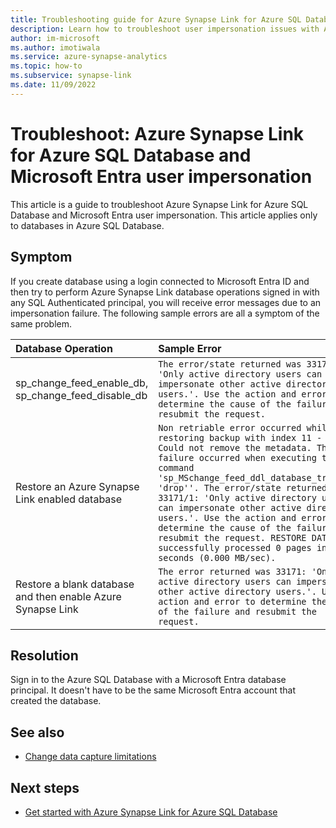 ```yaml
---
title: Troubleshooting guide for Azure Synapse Link for Azure SQL Database and Microsoft Entra user impersonation
description: Learn how to troubleshoot user impersonation issues with Azure Synapse Link for Azure SQL Database and Microsoft Entra ID 
author: im-microsoft
ms.author: imotiwala
ms.service: azure-synapse-analytics
ms.topic: how-to
ms.subservice: synapse-link
ms.date: 11/09/2022
---
```


# Troubleshoot: Azure Synapse Link for Azure SQL Database and Microsoft Entra user impersonation

This article is a guide to troubleshoot Azure Synapse Link for Azure SQL Database and Microsoft Entra user impersonation. This article applies only to databases in Azure SQL Database. 

## Symptom

If you create database using a login connected to Microsoft Entra ID and then try to perform Azure Synapse Link database operations signed in with any SQL Authenticated principal, you will receive error messages due to an impersonation failure. The following sample errors are all a symptom of the same problem.

| Database Operation | Sample Error |
|:--|:--|
| sp_change_feed_enable_db, sp_change_feed_disable_db | `The error/state returned was 33171/1: 'Only active directory users can impersonate other active directory users.'. Use the action and error to determine the cause of the failure and resubmit the request.` |
| Restore an Azure Synapse Link enabled database | `Non retriable error occurred while restoring backup with index 11 - 22729 Could not remove the metadata. The failure occurred when executing the command 'sp_MSchange_feed_ddl_database_triggers 'drop''. The error/state returned was 33171/1: 'Only active directory users can impersonate other active directory users.'. Use the action and error to determine the cause of the failure and resubmit the request. RESTORE DATABASE successfully processed 0 pages in 0.751 seconds (0.000 MB/sec). `|
| Restore a blank database and then enable Azure Synapse Link | `The error returned was 33171: 'Only active directory users can impersonate other active directory users.'. Use the action and error to determine the cause of the failure and resubmit the request.` |

## Resolution

Sign in to the Azure SQL Database with a Microsoft Entra database principal. It doesn't have to be the same Microsoft Entra account that created the database. 

## See also

 - [Change data capture limitations](/sql/relational-databases/track-changes/about-change-data-capture-sql-server#limitations)

## Next steps

 - [Get started with Azure Synapse Link for Azure SQL Database](../connect-synapse-link-sql-database.md)
